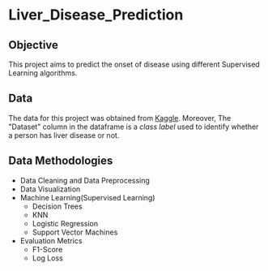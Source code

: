 # Liver_Disease_Prediction
## Objective
This project aims to predict the onset of disease using different Supervised Learning algorithms.

## Data
The data for this project was obtained from [Kaggle](https://www.kaggle.com/jeevannagaraj/indian-liver-patient-dataset). Moreover, The "Dataset" column in the dataframe is a *class label* used to identify whether a person has liver disease or not.

## Data Methodologies 
* Data Cleaning and Data Preprocessing
* Data Visualization
* Machine Learning(Supervised Learning)
  * Decision Trees
  * KNN
  * Logistic Regression
  * Support Vector Machines
* Evaluation Metrics
  * F1-Score
  * Log Loss
